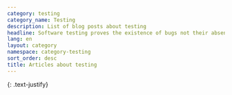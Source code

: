 ```yaml
---
category: testing
category_name: Testing
description: List of blog posts about testing
headline: Software testing proves the existence of bugs not their absence.
lang: en
layout: category
namespace: category-testing
sort_order: desc
title: Articles about testing
---
```


{: .text-justify}
